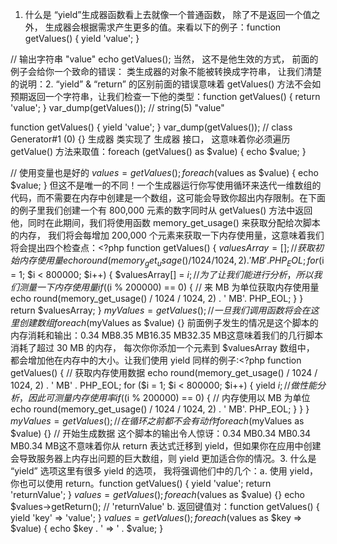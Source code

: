 
1. 什么是 “yield”生成器函数看上去就像一个普通函数， 除了不是返回一个值之外， 生成器会根据需求产生更多的值。来看以下的例子：function getValues() {
    yield 'value';
}

// 输出字符串 "value"
echo getValues();
当然， 这不是他生效的方式， 前面的例子会给你一个致命的错误： 类生成器的对象不能被转换成字符串， 让我们清楚的说明：2. “yield” & “return” 的区别前面的错误意味着 getValues() 方法不会如预期返回一个字符串，让我们检查一下他的类型：function getValues() {
    return 'value';
}
var_dump(getValues()); // string(5) "value"

function getValues() {
    yield 'value';
}
var_dump(getValues()); // class Generator#1 (0) {}
生成器 类实现了 生成器 接口， 这意味着你必须遍历 getValue() 方法来取值：foreach (getValues() as $value) {
   echo $value;
}

// 使用变量也是好的
$values = getValues();
foreach ($values as $value) {
   echo $value;
}
但这不是唯一的不同！一个生成器运行你写使用循环来迭代一维数组的代码，而不需要在内存中创建是一个数组，这可能会导致你超出内存限制。在下面的例子里我们创建一个有 800,000 元素的数字同时从 getValues() 方法中返回他，同时在此期间，我们将使用函数 memory_get_usage() 来获取分配给次脚本的内存， 我们将会每增加 200,000 个元素来获取一下内存使用量，这意味着我们将会提出四个检查点：<?php
function getValues() {
   $valuesArray = [];
   // 获取初始内存使用量
   echo round(memory_get_usage() / 1024 / 1024, 2) . ' MB' . PHP_EOL;
   for ($i = 1; $i < 800000; $i++) {
      $valuesArray[] = $i;
      // 为了让我们能进行分析，所以我们测量一下内存使用量
      if (($i % 200000) == 0) {
         // 来 MB 为单位获取内存使用量
         echo round(memory_get_usage() / 1024 / 1024, 2) . ' MB'. PHP_EOL;
      }
   }
   return $valuesArray;
}
$myValues = getValues(); // 一旦我们调用函数将会在这里创建数组
foreach ($myValues as $value) {}
前面例子发生的情况是这个脚本的内存消耗和输出：0.34 MB8.35 MB16.35 MB32.35 MB这意味着我们的几行脚本消耗了超过 30 MB 的内存， 每次你你添加一个元素到 $valuesArray 数组中， 都会增加他在内存中的大小。让我们使用 yield 同样的例子:<?php
function getValues() {
   // 获取内存使用数据
   echo round(memory_get_usage() / 1024 / 1024, 2) . ' MB' . PHP_EOL;
   for ($i = 1; $i < 800000; $i++) {
      yield $i;
      // 做性能分析，因此可测量内存使用率
      if (($i % 200000) == 0) {
         // 内存使用以 MB 为单位
         echo round(memory_get_usage() / 1024 / 1024, 2) . ' MB'. PHP_EOL;
      }
   }
}
$myValues = getValues(); // 在循环之前都不会有动作
foreach ($myValues as $value) {} // 开始生成数据
这个脚本的输出令人惊讶：0.34 MB0.34 MB0.34 MB0.34 MB这不意味着你从 return 表达式迁移到 yield，但如果你在应用中创建会导致服务器上内存出问题的巨大数组，则 yield 更加适合你的情况。3. 什么是 “yield” 选项这里有很多 yield 的选项， 我将强调他们中的几个：a. 使用 yield， 你也可以使用 return。function getValues() {
   yield 'value';
   return 'returnValue';
}
$values = getValues();
foreach ($values as $value) {}
echo $values->getReturn(); // 'returnValue'
b. 返回键值对：function getValues() {
   yield 'key' => 'value';
}
$values = getValues();
foreach ($values as $key => $value) {
   echo $key . ' => ' . $value;
}
